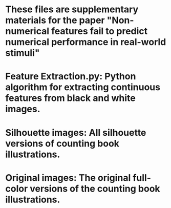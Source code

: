 # These files are supplementary materials for the paper "Non-numerical features fail to predict numerical performance in real-world stimuli"

# Feature Extraction.py: Python algorithm for extracting continuous features from black and white images.

# Silhouette images: All silhouette versions of counting book illustrations.

# Original images: The original full-color versions of the counting book illustrations.
